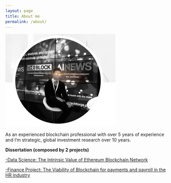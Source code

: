 ```yaml
---
layout: page
title: About me
permalink: /about/
---
```


![Photo](https://github.com/J100x/J100x.github.io/blob/753899bf8febb57a6a0f0e0e8bd56357cff80369/images/Screen%20Shot%202022-08-05%20at%2005.02.53.png?raw=true)

As an experienced blockchain professional with over 5 years of experience and I’m strategic, global investment research over 10 years. 

**Dissertation (composed by 2 projects)**

[-Data Science: The Intrinsic Value of Ethereum Blockchain Network](https://j100x.github.io/images/The%20Intrinsic%20Value%20of%20Ethereum%20Blockchain%20Network.pdf)


[-Finance Project: The Viability of Blockchain for payments and payroll in the HR industry](https://j100x.github.io/images/The%20Viability%20of%20Payments%20&%20Payroll%20with%20Blockchain%20Technology.pdf)
